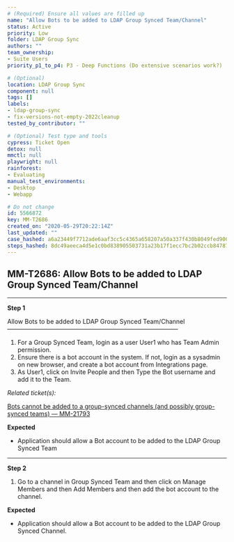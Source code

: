 ```yaml
---
# (Required) Ensure all values are filled up
name: "Allow Bots to be added to LDAP Group Synced Team/Channel"
status: Active
priority: Low
folder: LDAP Group Sync
authors: ""
team_ownership:
- Suite Users
priority_p1_to_p4: P3 - Deep Functions (Do extensive scenarios work?)

# (Optional)
location: LDAP Group Sync
component: null
tags: []
labels:
- ldap-group-sync
- fix-versions-not-empty-2022cleanup
tested_by_contributor: ""

# (Optional) Test type and tools
cypress: Ticket Open
detox: null
mmctl: null
playwright: null
rainforest:
- Evaluating
manual_test_environments:
- Desktop
- Webapp

# Do not change
id: 5566872
key: MM-T2686
created_on: "2020-05-29T20:22:14Z"
last_updated: ""
case_hashed: a6a23449f7712ade6aaf3cc5c4365a658207a50a337f430b8049fed900f7ba7df1435f3ab7a21757136c0a4fbcb13531
steps_hashed: 8dc49aeeca4d5e1c0bd838905503731a23b17f1ecc7bc2b02ccb8478714e524c2f7b34eae981c2d92ecc912fac6c9b95
---
```


<!-- (Auto-generated) Based on frontmatter's "key" and "name" -->

## MM-T2686: Allow Bots to be added to LDAP Group Synced Team/Channel

---

**Step 1**

Allow Bots to be added to LDAP Group Synced Team/Channel\
————————————————————————————

1. For a Group Synced Team, login as a user User1 who has Team Admin permission.
2. Ensure there is a bot account in the system. If not, login as a sysadmin on new browser, and create a bot account from Integrations page.
3. As User1, click on Invite People and then Type the Bot username and add it to the Team.

_Related ticket(s):_

[Bots cannot be added to a group-synced channels (and possibly group-synced teams) — MM-21793](https://mattermost.atlassian.net/browse/MM-21793)

**Expected**

- Application should allow a Bot account to be added to the LDAP Group Synced Team

---

**Step 2**

1. Go to a channel in Group Synced Team and then click on Manage Members and then Add Members and then add the bot account to the channel.

**Expected**

- Application should allow a Bot account to be added to the LDAP Group Synced Channel.

